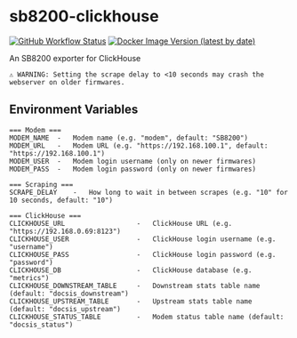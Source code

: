 # sb8200-clickhouse #
[![GitHub Workflow Status](https://img.shields.io/github/workflow/status/hueNET-llc/sb8200-clickhouse/Master%20-%20Build%20and%20push%20to%20Docker%20Hub?style=flat-square)](https://github.com/hueNET-llc/sb8200-clickhouse/actions/workflows/master.yml)
[![Docker Image Version (latest by date)](https://img.shields.io/docker/v/rafaelwastaken/sb8200-clickhouse)](https://hub.docker.com/r/rafaelwastaken/sb8200-clickhouse)

An SB8200 exporter for ClickHouse

`⚠️ WARNING: Setting the scrape delay to <10 seconds may crash the webserver on older firmwares.`

## Environment Variables ##
```
=== Modem ===
MODEM_NAME  -   Modem name (e.g. "modem", default: "SB8200")
MODEM_URL   -   Modem URL (e.g. "https://192.168.100.1", default: "https://192.168.100.1")
MODEM_USER  -   Modem login username (only on newer firmwares)
MODEM_PASS  -   Modem login password (only on newer firmwares)

=== Scraping ===
SCRAPE_DELAY    -   How long to wait in between scrapes (e.g. "10" for 10 seconds, default: "10")

=== ClickHouse ===
CLICKHOUSE_URL                  -   ClickHouse URL (e.g. "https://192.168.0.69:8123")
CLICKHOUSE_USER                 -   ClickHouse login username (e.g. "username")
CLICKHOUSE_PASS                 -   ClickHouse login password (e.g. "password")
CLICKHOUSE_DB                   -   ClickHouse database (e.g. "metrics")
CLICKHOUSE_DOWNSTREAM_TABLE     -   Downstream stats table name (default: "docsis_downstream")
CLICKHOUSE_UPSTREAM_TABLE       -   Upstream stats table name (default: "docsis_upstream")
CLICKHOUSE_STATUS_TABLE         -   Modem status table name (default: "docsis_status")
```
